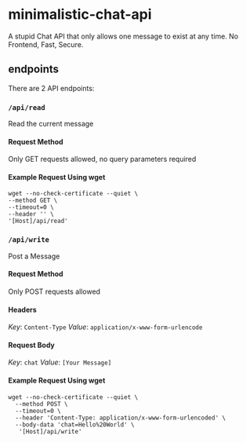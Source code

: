 # minimalistic-chat-api
A stupid Chat API that only allows one message to exist at any time. No Frontend, Fast, Secure.

## endpoints
There are 2 API endpoints:

### `/api/read` 
Read the current message

#### Request Method
Only GET requests allowed, no query parameters required

#### Example Request Using wget
```
wget --no-check-certificate --quiet \
--method GET \
--timeout=0 \
--header '' \
'[Host]/api/read'
```

### `/api/write` 
Post a Message

#### Request Method
Only POST requests allowed

#### Headers
*Key*: `Content-Type`
*Value*: `application/x-www-form-urlencode`

#### Request Body
*Key*: `chat`
*Value*: `[Your Message]`

#### Example Request Using wget
```
wget --no-check-certificate --quiet \
  --method POST \
  --timeout=0 \
  --header 'Content-Type: application/x-www-form-urlencoded' \
  --body-data 'chat=Hello%20World' \
   '[Host]/api/write'
```
